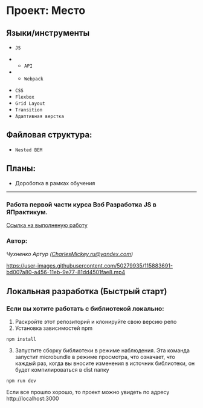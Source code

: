 # Проект: Место

## Языки/инструменты
* `JS`
- * `API`
- * `Webpack`

* `CSS`
* `Flexbox`
* `Grid Layout`
* `Transition`
* `Адаптивная верстка`

## Файловая структура:

* `Nested BEM`

## Планы:

* Дороботка в рамках обучения
____________________________
### Работа первой части курса Вэб Разработка JS в ЯПрактикум. 

[Ссылка на выполненую работу](https://charlesmickey.github.io/mesto/)


 
### Автор:
*Чухненко Артур (CharlesMickey.ru@yandex.com)*


https://user-images.githubusercontent.com/50279935/115883691-bd007a80-a456-11eb-9e77-81dd4501fae8.mp4


## Локальная разработка (Быстрый старт)
### Если вы хотите работать с библиотекой локально:

1. Раскройте этот репозиторий и клонируйте свою версию репо
2. Установка зависимостей npm

`npm install`

3. Запустите сборку библиотеки в режиме наблюдения. Эта команда запустит microbundle в режиме просмотра, что означает, что каждый раз, когда вы вносите изменения в источник библиотеки, он будет компилироваться в dist папку

`npm run dev`

Если все прошло хорошо, то проект можно увидеть по адресу http://localhost:3000


